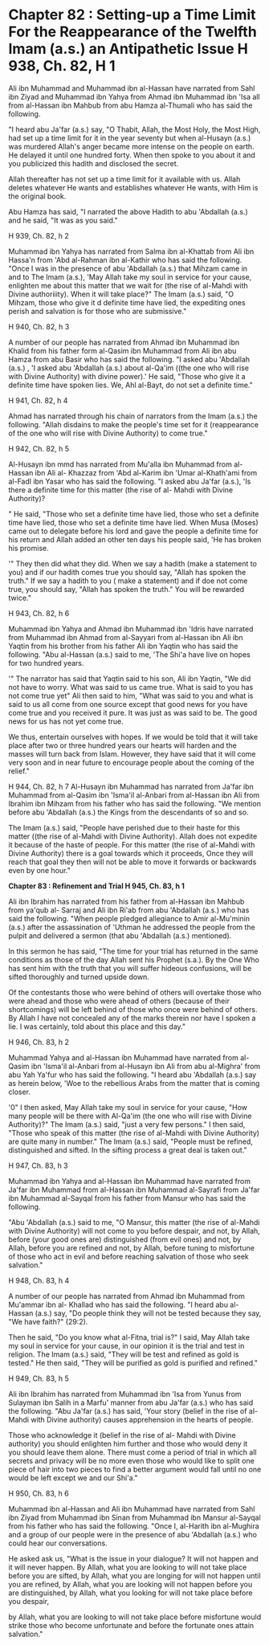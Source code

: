 Chapter 82 : Setting-up a Time Limit For the Reappearance of the Twelfth Imam (a.s.) an Antipathetic Issue H 938, Ch. 82, H 1
=============================================================================================================================

Ali ibn Muhammad and Muhammad ibn al-Hassan have narrated from Sahl ibn
Ziyad and Muhammad ibn Yahya from Ahmad ibn Muhammad ibn 'Isa all from
al-Hassan ibn Mahbub from abu Hamza al-Thumali who has said the
following.

"I heard abu Ja'far (a.s.) say, "O Thabit, Allah, the Most Holy, the
Most High, had set up a time limit for it in the year seventy but when
al-Husayn (a.s.) was murdered Allah's anger became more intense on the
people on earth. He delayed it until one hundred forty. When then spoke
to you about it and you publicized this hadith and disclosed the
secret.

Allah thereafter has not set up a time limit for it available with us.
Allah deletes whatever He wants and establishes whatever He wants, with
Him is the original book.

Abu Hamza has said, "I narrated the above Hadith to abu 'Abdallah
(a.s.) and he said, "It was as you said."

H 939, Ch. 82, h 2

Muhammad ibn Yahya has narrated from Salma ibn al-Khattab from Ali ibn
Hassa'n from 'Abd al-Rahman ibn al-Kathir who has said the following.
"Once I was in the presence of abu 'Abdallah (a.s.) that Mihzam came in
and to The Imam (a.s.), 'May Allah take my soul in service for your
cause, enlighten me about this matter that we wait for (the rise of
al-Mahdi with Divine authoriiity). When it will take place?" The Imam
(a.s.) said, "O Mihzam, those who give it d definite time have lied, the
expediting ones perish and salvation is for those who are submissive."

H 940, Ch. 82, h 3

A number of our people has narrated from Ahmad ibn Muhammad ibn Khalid
from his father form al-Qasim ibn Muhammad from Ali ibn abu Hamza from
abu Basir who has said the following. "I asked abu 'Abdallah (a.s.) , 'I
asked abu 'Abdallah (a.s.) about al-Qa'im ((the one who will rise with
Divine Authority) with divine power).' He said, "Those who give it a
definite time have spoken lies. We, Ahl al-Bayt, do not set a definite
time."

H 941, Ch. 82, h 4

Ahmad has narrated through his chain of narrators from the Imam (a.s.)
the following. "Allah disdains to make the people's time set for it
(reappearance of the one who will rise with Divine Authority) to come
true."

H 942, Ch. 82, h 5

Al-Husayn ibn mmd has narrated from Mu'alla ibn Muhammad from al-Hassan
ibn Ali al- Khazzaz from 'Abd al-Karim ibn 'Umar al-Khath'ami from
al-Fadl ibn Yasar who has said the following. "I asked abu Ja'far
(a.s.), 'Is there a definite time for this matter (the rise of al- Mahdi
with Divine Authority)?

" He said, "Those who set a definite time have lied, those who set a
definite time have lied, those who set a definite time have lied. When
Musa (Moses) came out to delegate before his lord and gave the people a
definite time for his return and Allah added an other ten days his
people said, 'He has broken his promise.

'" They then did what they did. When we say a hadith (make a statement
to you) and if our hadith comes true you should say, "Allah has spoken
the truth." If we say a hadith to you ( make a statement) and if doe not
come true, you should say, "Allah has spoken the truth." You will be
rewarded twice."

H 943, Ch. 82, h 6

Muhammad ibn Yahya and Ahmad ibn Muhammad ibn 'Idris have narrated from
Muhammad ibn Ahmad from al-Sayyari from al-Hassan ibn Ali ibn Yaqtin
from his brother from his father Ali ibn Yaqtin who has said the
following. "Abu al-Hassan (a.s.) said to me, 'The Shi'a have live on
hopes for two hundred years.

'" The narrator has said that Yaqtin said to his son, Ali ibn Yaqtin,
"We did not have to worry. What was said to us came true. What is said
to you has not come true yet" Ali then said to him, "What was said to
you and what is said to us all come from one source except that good
news for you have come true and you received it pure. It was just as was
said to be. The good news for us has not yet come true.

We thus, entertain ourselves with hopes. If we would be told that it
will take place after two or three hundred years our hearts will harden
and the masses will turn back from Islam. However, they have said that
it will come very soon and in near future to encourage people about the
coming of the relief."

H 944, Ch. 82, h 7 Al-Husayn ibn Muhammad has narrated from Ja'far ibn
Muhammad from al-Qasim ibn 'Isma'il al-Anbari from al-Hassan ibn Ali
from Ibrahim ibn Mihzam from his father who has said the following. "We
mention before abu 'Abdallah (a.s.) the Kings from the descendants of so
and so.

The Imam (a.s.) said, "People have perished due to their haste for this
matter ((the rise of al-Mahdi with Divine Authority). Allah does not
expedite it because of the haste of people. For this matter (the rise of
al-Mahdi with Divine Authority) there is a goal towards which it
proceeds, Once they will reach that goal they then will not be able to
move it forwards or backwards even by one hour."


**Chapter 83 : Refinement and Trial H 945, Ch. 83, h 1**

Ali ibn Ibrahim has narrated from his father from al-Hassan ibn Mahbub
from ya'qub al- Sarraj and Ali ibn Ri'ab from abu 'Abdallah (a.s.) who
has said the following. "When people pledged allegiance to Amir
al-Mu'minin (a.s.) after the assassination of 'Uthman he addressed the
people from the pulpit and delivered a sermon (that abu 'Abdallah (a.s.)
mentioned).

In this sermon he has said, "The time for your trial has returned in
the same conditions as those of the day Allah sent his Prophet (s.a.).
By the One Who has sent him with the truth that you will suffer hideous
confusions, will be sifted thoroughly and turned upside down.

Of the contestants those who were behind of others will overtake those
who were ahead and those who were ahead of others (because of their
shortcomings) will be left behind of those who once were behind of
others. By Allah I have not concealed any of the marks therein nor have
I spoken a lie. I was certainly, told about this place and this day."

H 946, Ch. 83, h 2

Muhammad Yahya and al-Hassan ibn Muhammad have narrated from al-Qasim
ibn 'Isma'il al-Anbari from al-Husayn ibn Ali from abu al-Mighra' from
abu Yah Ya'fur who has said the following. "I heard abu 'Abdallah (a.s.)
say as herein below, 'Woe to the rebellious Arabs from the matter that
is coming closer.

'0" I then asked, May Allah take my soul in service for your cause,
"How many people will be there with Al-Qa'im (the one who will rise with
Divine Authority)?" The Imam (a.s.) said, "just a very few persons." I
then said, "Those who speak of this matter (the rise of al-Mahdi with
Divine Authority) are quite many in number." The Imam (a.s.) said,
"People must be refined, distinguished and sifted. In the sifting
process a great deal is taken out."

H 947, Ch. 83, h 3

Muhammad ibn Yahya and al-Hassan ibn Muhammad have narrated from Ja'far
ibn Muhammad from al-Hassan ibn Muhammad al-Sayrafi from Ja'far ibn
Muhammad al-Sayqal from his father from Mansur who has said the
following.

"Abu 'Abdallah (a.s.) said to me, "O Mansur, this matter (the rise of
al-Mahdi with Divine Authority) will not come to you before despair, and
not, by Allah, before (your good ones are) distinguished (from evil
ones) and not, by Allah, before you are refined and not, by Allah,
before tuning to misfortune of those who act in evil and before reaching
salvation of those who seek salvation."

H 948, Ch. 83, h 4

A number of our people has narrated from Ahmad ibn Muhammad from
Mu'ammar ibn al- Khallad who has said the following. "I heard abu
al-Hassan (a.s.) say, "Do people think they will not be tested because
they say, "We have faith?" (29:2).

Then he said, "Do you know what al-Fitna, trial is?" I said, May Allah
take my soul in service for your cause, in our opinion it is the trial
and test in religion. The Imam (a.s.) said, "They will be test and
refined as gold is tested." He then said, "They will be purified as gold
is purified and refined."

H 949, Ch. 83, h 5

Ali ibn Ibrahim has narrated from Muhammad ibn 'Isa from Yunus from
Sulayman ibn Salih in a Marfu' manner from abu Ja'far (a.s.) who has
said the following. "Abu Ja'far (a.s.) has said, 'Your story (belief in
the rise of al- Mahdi with Divine authority) causes apprehension in the
hearts of people.

Those who acknowledge it (belief in the rise of al- Mahdi with Divine
authority) you should enlighten him further and those who would deny it
you should leave them alone. There must come a period of trial in which
all secrets and privacy will be no more even those who would like to
split one piece of hair into two pieces to find a better argument would
fall until no one would be left except we and our Shi'a."

H 950, Ch. 83, h 6

Muhammad ibn al-Hassan and Ali ibn Muhammad have narrated from Sahl ibn
Ziyad from Muhammad ibn Sinan from Muhammad ibn Mansur al-Sayqal from
his father who has said the following. "Once I, al-Harith ibn al-Mughira
and a group of our people were in the presence of abu 'Abdallah (a.s.)
who could hear our conversations.

He asked ask us, "What is the issue in your dialogue? It will not
happen and it will never happen. By Allah, what you are looking to will
not take place before you are sifted, by Allah, what you are longing for
will not happen until you are refined, by Allah, what you are looking
will not happen before you are distinguished, by Allah, what you looking
for will not take place before you despair,

by Allah, what you are looking to will not take place before misfortune
would strike those who become unfortunate and before the fortunate ones
attain salvation."


